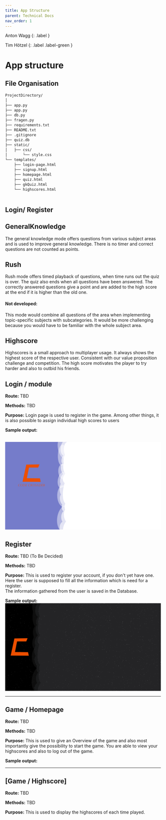 ```yaml
---
title: App Structure
parent: Technical Docs
nav_order: 1
---
```


Anton Wagg
{: .label }

Tim Hötzel 
{: .label .label-green }

# App structure

## File Organisation

<pre><code>ProjectDirectory/
│
├── app.py
├── app.py
├── db.py
├── fragen.py
├── requirements.txt
├── README.txt
├── .gitignore
├── quiz.db
├── static/
│   ├── css/
│       └── style.css
└── templates/
    ├── login-page.html
    ├── signup.html
    ├── homepage.html
    ├── quiz.html
    ├── gkQuiz.html
    └── highscores.html

</code></pre>

## Login/ Register

## GeneralKnowledge
The general knowledge mode offers questions from various subject areas and is used to improve general knowledge. There is no timer and correct questions are not counted as points.

## Rush
Rush mode offers timed playback of questions, when time runs out the quiz is over. The quiz also ends when all questions have been answered. The correctly answered questions give a point and are added to the high score at the end if it is higher than the old one.

#### Not developed:  
This mode would combine all questions of the area when implementing topic-specific subjects with subcategories. It would be more challenging because you would have to be familiar with the whole subject area.

## Highscore
Highscores is a small approach to multiplayer usage. It always shows the highest  score of the respective user. Consistent with our value proposition challenge and competition. The high score motivates the player to try harder and also to outbid his friends.

## Login / module

**Route:** TBD

**Methods:** TBD

**Purpose:** Login page is used to register in the game. Among other things, it is also possible to assign individual high scores to users


**Sample output:**

![Alt text](../assets/images/web-design.png)
--------

## Register

**Route:** TBD (To Be Decided)

**Methods:** TBD

**Purpose:** This is used to register your account, if you don't yet have one. Here the user is supposed to fill all the information which is need for a register. <br>
             The information gathered from the user is saved in the Database.


**Sample output:**
![Alt text](../assets/images/register-page.png)

--------

## Game / Homepage

**Route:** TBD

**Methods:** TBD

**Purpose:** This is used to give an Overview of the game and also most importantly give the possibility to start the game. You are able to view your highscores and also to log out of the game. 


**Sample output:**

--------

## [Game / Highscore]

**Route:** TBD

**Methods:** TBD

**Purpose:** This is used to display the highscores of each time played. 
